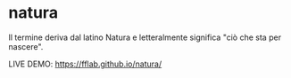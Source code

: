 # natura
Il termine deriva dal latino Natura e letteralmente significa "ciò che sta per nascere".


LIVE DEMO:
https://fflab.github.io/natura/
